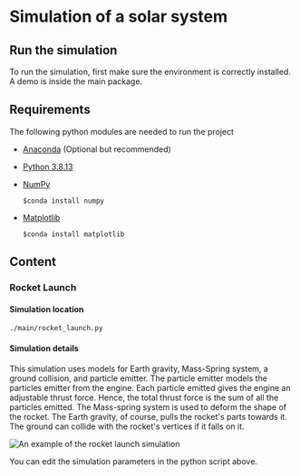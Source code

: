# Simulation of a solar system


## Run the simulation
To run the simulation, first make sure the environment is correctly installed. A demo is inside the main package.

## Requirements

The following python modules are needed to run the project

- [Anaconda](https://docs.anaconda.com/anaconda/install/index.html) (Optional but recommended)

- [Python 3.8.13](https://www.python.org/downloads/release/python-3813/)

- [NumPy](https://numpy.org)

    ```$conda install numpy```

- [Matplotlib](https://matplotlib.org/)

    ```$conda install matplotlib```


## Content

### Rocket Launch
#### Simulation location
``` ./main/rocket_launch.py ```
#### Simulation details
This simulation uses models for Earth gravity, Mass-Spring system, a ground collision, and particle emitter.
The particle emitter models the particles emitter from the engine. Each particle emitted gives the engine an adjustable thrust force.
Hence, the total thrust force is the sum of all the particles emitted.
The Mass-spring system is used to deform the shape of the rocket. The Earth gravity, of course, pulls the rocket's parts towards it.
The ground can collide with the rocket's vertices if it falls on it.

![An example of the rocket launch simulation](data/rocket_launch.png)

You can edit the simulation parameters in the python script above.